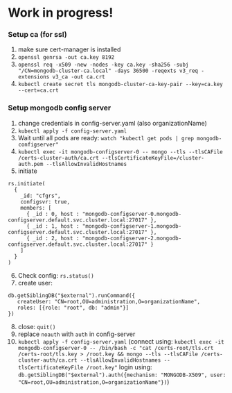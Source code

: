 # Work in progress!

### Setup ca (for ssl)
1. make sure cert-manager is installed
2. `openssl genrsa -out ca.key 8192`
3. `openssl req -x509 -new -nodes -key ca.key -sha256 -subj "/CN=mongodb-cluster-ca.local" -days 36500 -reqexts v3_req -extensions v3_ca -out ca.crt`
4. `kubectl create secret tls mongodb-cluster-ca-key-pair --key=ca.key --cert=ca.crt`



### Setup mongodb config server
1. change credentials in config-server.yaml (also organizationName)
2. `kubectl apply -f config-server.yaml`
3. Wait until all pods are ready: `watch "kubectl get pods | grep mongodb-configserver"`
4. `kubectl exec -it mongodb-configserver-0 -- mongo --tls --tlsCAFile /certs-cluster-auth/ca.crt --tlsCertificateKeyFile=/cluster-auth.pem --tlsAllowInvalidHostnames`
5. initiate
```
rs.initiate(
  {
    _id: "cfgrs",
    configsvr: true,
    members: [
      { _id : 0, host : "mongodb-configserver-0.mongodb-configserver.default.svc.cluster.local:27017" },
      { _id : 1, host : "mongodb-configserver-1.mongodb-configserver.default.svc.cluster.local:27017" },
      { _id : 2, host : "mongodb-configserver-2.mongodb-configserver.default.svc.cluster.local:27017" }
    ]
  }
)
```
6. Check config: `rs.status()`
7. create user:
```
db.getSiblingDB("$external").runCommand({
   createUser: "CN=root,OU=administration,O=organizationName",
   roles: [{role: "root", db: "admin"}]
})
```
8. close: `quit()`
9. replace `noauth` with `auth` in config-server
10. `kubectl apply -f config-server.yaml`
(connect using: `kubectl exec -it mongodb-configserver-0 -- /bin/bash -c "cat /certs-root/tls.crt /certs-root/tls.key > /root.key && mongo --tls --tlsCAFile /certs-cluster-auth/ca.crt --tlsAllowInvalidHostnames --tlsCertificateKeyFile /root.key"`
login using: `db.getSiblingDB("$external").auth({mechanism: "MONGODB-X509", user: "CN=root,OU=administration,O=organizationName"})`)


